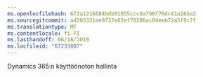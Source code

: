 ```yaml
---
ms.openlocfilehash: 672a1216684bdb91855ccc0a796f76dc41a26ba2
ms.sourcegitcommit: ad203331ee9737e82ef70206ac04eeb72a5f9c7f
ms.translationtype: MT
ms.contentlocale: fi-FI
ms.lasthandoff: 06/18/2019
ms.locfileid: "67233807"
---
```

Dynamics 365:n käyttöönoton hallinta